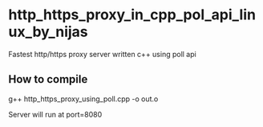 # http_https_proxy_in_cpp_pol_api_linux_by_nijas
Fastest http/https proxy server written c++ using poll api

How to compile
-----------------
g++ http_https_proxy_using_poll.cpp -o out.o

Server will run at port=8080


